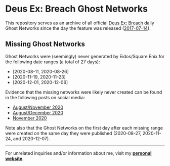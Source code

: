 # Deus Ex: Breach Ghost Networks  

This repository serves as an archive of all official [Deus Ex: Breach](https://store.steampowered.com/app/555450/) daily Ghost Networks since the day the feature was released ([2017-07-14](https://www.rockpapershotgun.com/deus-ex-breach-launches-random-daily-networks)).  


## Missing Ghost Networks  

Ghost Networks were (seemingly) never generated by Eidos/Square Enix for the following date ranges (a total of 27 days):  

 * [2020-08-11, 2020-08-26]  
 * [2020-11-19, 2020-11-23]  
 * [2020-12-01, 2020-12-06]  

Evidence that the missing networks were likely never created can be found in the following posts on social media:

 * [August/November 2020](https://steamcommunity.com/app/337000/discussions/0/3862353324242873119/)  
 * [August/December 2020](https://forum.psnprofiles.com/topic/93516-when-do-breach-ghost-nodes-decrypt/)  
 * [November 2020](https://old.reddit.com/r/Deusex/comments/jzvrn3/dxmd_breach_offline_again/)  

Note also that the Ghost Networks on the first day after each missing range were created on the same day they were published (2020-08-27, 2020-11-24, and 2020-12-07).  

---------------------------------------

For unrelated inquiries and/or information about me, visit my **[personal website](https://SeanPesce.github.io)**.  
